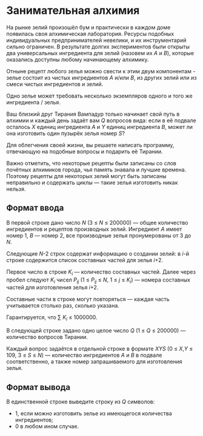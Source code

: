 # Занимательная алхимия

На рынке зелий произошёл бум и практически в каждом доме появилась своя алхимическая лаборатория. Ресурсы подобных индивидуальных предпринимателей невелики, и их инструментарий сильно ограничен. В результате долгих экспериментов были открыты два универсальных ингредиента для зелий (назовем их _A_ и _B_), которые оказались доступны любому начинающему алхимику.

Отныне рецепт любого зелья можно свести к этим двум компонентам - зелье состоит из чистых ингредиентов _A_ и/или _B_, из других зелий или из смеси чистых ингредиентов и зелий.

Одно зелье может требовать несколько экземпляров одного и того же ингредиента / зелья.

Ваш близкий друг Тирания Вампадур только начинает свой путь в алхимии и каждый день задаёт вам _Q_ вопросов вида: если в её подвале осталось _X_ единиц ингредиента _A_ и _Y_ единиц ингредиента _B_, может ли она изготовить один пузырёк зелья номер _S_?

Для облегчения своей жизни, вы решаете написать программу, отвечающую на подобные вопросы и подарить её Тирании.

Важно отметить, что некоторые рецепты были записаны со слов почётных алхимиков города, чья память знавала и лучшие времена. Поэтому рецепты для некоторых зелий могут быть записаны неправильно и содержать циклы — такие зелья изготовить никак нельзя. 


## Формат ввода
В первой строке дано число _N_ (3 ≤ _N_ ≤ 200000) — общее количество ингредиентов и рецептов производных зелий. Ингредиент _A_ имеет номер 1, _B_ — номер 2, все производные зелья пронумерованы от 3 до _N_.

Следующие _N_-2 строк содержат информацию о создании зелий: в _i_-й строке содержится список составных частей для зелья _i_+2.

Первое число в строке _K_<sub>_i_</sub> — количество составных частей. Далее через пробел следуют _K_<sub>_i_</sub> чисел _P_<sub>_ij_</sub> (1 ≤ _P_<sub>_ij_</sub> ≤ _N_, 1 ≤ _j_ ≤ _K_<sub>_i_</sub>) — номера составных частей для изготовления зелья _i_+2.

Составные части в строке могут повторяться — каждая часть учитывается столько раз, сколько указана.

Гарантируется, что ∑ _K_<sub>_i_</sub> ≤ 1000000.

В следующей строке задано одно целое число _Q_ (1 ≤ _Q_ ≤ 200000) — количество вопросов Тирании.

Каждый вопрос задаётся в отдельной строке в формате _XYS_ (0 ≤ _X_,_Y_ ≤ 109, 3 ≤ _S_ ≤ _N_) — количество ингредиентов _A_ и _B_ в подвале соответственно, а также номер запрашиваемого для изготовления зелья.

## Формат вывода
В единственной строке выведите строку из _Q_ символов:

- 1, если можно изготовить зелье из имеющегося количества ингредиентов;
- 0 в любом ином случае.


